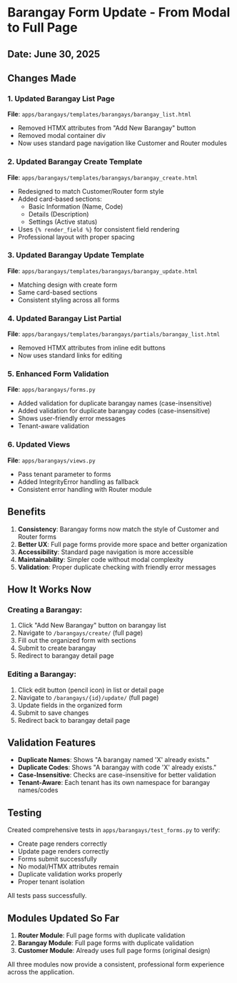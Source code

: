 # Barangay Form Update - From Modal to Full Page

## Date: June 30, 2025

## Changes Made

### 1. Updated Barangay List Page
**File**: `apps/barangays/templates/barangays/barangay_list.html`
- Removed HTMX attributes from "Add New Barangay" button
- Removed modal container div
- Now uses standard page navigation like Customer and Router modules

### 2. Updated Barangay Create Template
**File**: `apps/barangays/templates/barangays/barangay_create.html`
- Redesigned to match Customer/Router form style
- Added card-based sections:
  - Basic Information (Name, Code)
  - Details (Description)
  - Settings (Active status)
- Uses `{% render_field %}` for consistent field rendering
- Professional layout with proper spacing

### 3. Updated Barangay Update Template
**File**: `apps/barangays/templates/barangays/barangay_update.html`
- Matching design with create form
- Same card-based sections
- Consistent styling across all forms

### 4. Updated Barangay List Partial
**File**: `apps/barangays/templates/barangays/partials/barangay_list.html`
- Removed HTMX attributes from inline edit buttons
- Now uses standard links for editing

### 5. Enhanced Form Validation
**File**: `apps/barangays/forms.py`
- Added validation for duplicate barangay names (case-insensitive)
- Added validation for duplicate barangay codes (case-insensitive)
- Shows user-friendly error messages
- Tenant-aware validation

### 6. Updated Views
**File**: `apps/barangays/views.py`
- Pass tenant parameter to forms
- Added IntegrityError handling as fallback
- Consistent error handling with Router module

## Benefits

1. **Consistency**: Barangay forms now match the style of Customer and Router forms
2. **Better UX**: Full page forms provide more space and better organization
3. **Accessibility**: Standard page navigation is more accessible
4. **Maintainability**: Simpler code without modal complexity
5. **Validation**: Proper duplicate checking with friendly error messages

## How It Works Now

### Creating a Barangay:
1. Click "Add New Barangay" button on barangay list
2. Navigate to `/barangays/create/` (full page)
3. Fill out the organized form with sections
4. Submit to create barangay
5. Redirect to barangay detail page

### Editing a Barangay:
1. Click edit button (pencil icon) in list or detail page
2. Navigate to `/barangays/{id}/update/` (full page)
3. Update fields in the organized form
4. Submit to save changes
5. Redirect back to barangay detail page

## Validation Features

- **Duplicate Names**: Shows "A barangay named 'X' already exists."
- **Duplicate Codes**: Shows "A barangay with code 'X' already exists."
- **Case-Insensitive**: Checks are case-insensitive for better validation
- **Tenant-Aware**: Each tenant has its own namespace for barangay names/codes

## Testing

Created comprehensive tests in `apps/barangays/test_forms.py` to verify:
- Create page renders correctly
- Update page renders correctly
- Forms submit successfully
- No modal/HTMX attributes remain
- Duplicate validation works properly
- Proper tenant isolation

All tests pass successfully.

## Modules Updated So Far

1. **Router Module**: Full page forms with duplicate validation
2. **Barangay Module**: Full page forms with duplicate validation
3. **Customer Module**: Already uses full page forms (original design)

All three modules now provide a consistent, professional form experience across the application.
